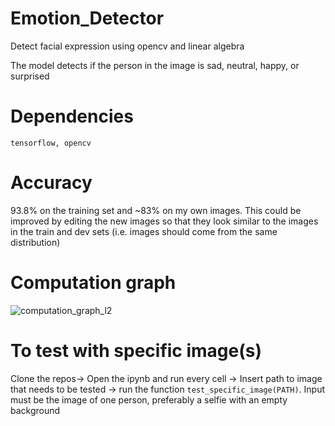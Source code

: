 # Emotion_Detector
Detect facial expression using opencv and linear algebra

The model detects if the person in the image is sad, neutral, happy, or surprised

# Dependencies

`tensorflow, opencv`

# Accuracy

93.8% on the training set and ~83% on my own images. This could be improved by editing the new images so that they look similar to the images in the train and dev sets (i.e. images should come from the same distribution)

# Computation graph

![computation_graph_l2](https://user-images.githubusercontent.com/29159878/45193868-5b942a80-b21e-11e8-8efe-e9062936fe0b.png)

# To test with specific image(s)

Clone the repos-> Open the ipynb and run every cell -> Insert path to image that needs to be tested -> run the function `test_specific_image(PATH)`. Input must be the image of one person, preferably a selfie with an empty background

